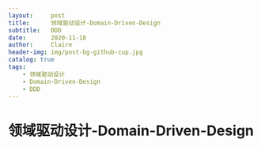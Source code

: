 ```yaml
---
layout:     post
title:      领域驱动设计-Domain-Driven-Design
subtitle:   DDD
date:       2020-11-18
author:     Claire
header-img: img/post-bg-github-cup.jpg
catalog: true
tags:
    - 领域驱动设计
    - Domain-Driven-Design
    - DDD
---
```


# 领域驱动设计-Domain-Driven-Design
